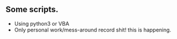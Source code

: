 ## Some scripts.

- Using python3 or VBA
- Only personal work/mess-around record
shit! this is happening.
